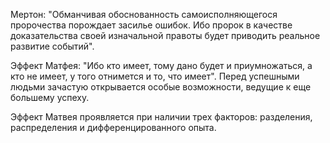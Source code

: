Мертон:  "Обманчивая обоснованность самоисполняющегося пророчества порождает засилье ошибок. Ибо пророк в качестве доказательства своей изначальной правоты будет приводить реальное развитие событий".

Эффект Матфея: "Ибо кто имеет, тому дано будет и приумножаться, а кто не имеет, у того отнимется и то, что имеет". 
Перед успешными людьми зачастую открывается особые возможности, ведущие к еще большему успеху.

 Эффект Матвея проявляется при наличии трех факторов: разделения, распределения и дифференцированного опыта.